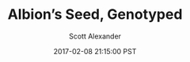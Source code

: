 ---
layout: podcast
title: "Albion’s Seed, Genotyped"
author: Scott Alexander
description: https://slatestarcodex.com/2017/02/08/albions-seed-genotyped/
date: 2017-02-08 21:15:00 PST
length: 268238
duration: 67
guid: albions-seed-genotyped
---